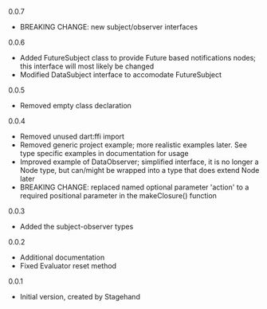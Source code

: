 0.0.7

- BREAKING CHANGE: new subject/observer interfaces

0.0.6

- Added FutureSubject class to provide Future based notifications nodes; this
interface will most likely be changed
- Modified DataSubject interface to accomodate FutureSubject

0.0.5

- Removed empty class declaration

0.0.4

- Removed unused dart:ffi import
- Removed generic project example; more realistic examples later. See type
specific examples in documentation for usage
- Improved example of DataObserver; simplified interface, it is no longer a Node
 type, but can/might be wrapped into a type that does extend Node later
- BREAKING CHANGE: replaced named optional parameter 'action' to a
required positional parameter in the makeClosure() function

0.0.3

- Added the subject-observer types

0.0.2

- Additional documentation
- Fixed Evaluator reset method

0.0.1

- Initial version, created by Stagehand
